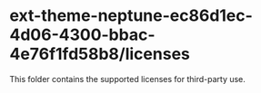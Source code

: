 # ext-theme-neptune-ec86d1ec-4d06-4300-bbac-4e76f1fd58b8/licenses

This folder contains the supported licenses for third-party use.
